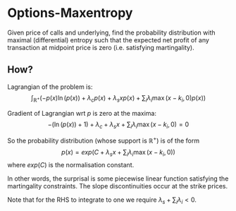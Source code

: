 # Options-Maxentropy
Given price of calls and underlying, find the probability distribution with maximal (differential) entropy such that the expected net profit of any transaction at midpoint price is zero (i.e. satisfying martingality).

## How?
Lagrangian of the problem is:
$$\int_{\mathbb{R}^+} \left(-p(x)\ln(p(x)) + \lambda_c p(x) + \lambda_s xp(x) + \sum_{i}\lambda_i\max(x-k_i,0)p(x) \right)$$

Gradient of Lagrangian wrt $p$ is zero at the maxima:
$$-(\ln(p(x)) + 1) + \lambda_c + \lambda_s x + \sum_{i}\lambda_i\max(x-k_i,0) = 0$$

So the probability distribution (whose support is $\mathbb{R}^+$) is of the form
$$p(x) = exp(C + \lambda_s x + \sum_{i}\lambda_i\max(x-k_i,0))$$
where $exp(C)$ is the normalisation constant.

In other words, the surprisal is some piecewise linear function satisfying the martingality constraints. The slope discontinuities occur at the strike prices.

Note that for the RHS to integrate to one we require $\lambda_s + \sum_{i}\lambda_i < 0$.


